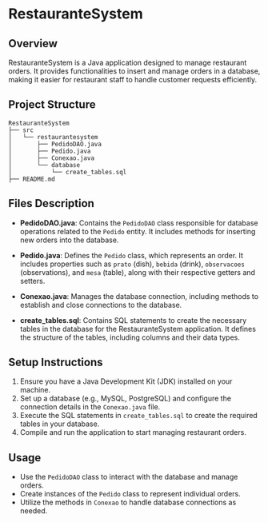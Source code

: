 # RestauranteSystem

## Overview
RestauranteSystem is a Java application designed to manage restaurant orders. It provides functionalities to insert and manage orders in a database, making it easier for restaurant staff to handle customer requests efficiently.

## Project Structure
```
RestauranteSystem
├── src
│   └── restaurantesystem
│       ├── PedidoDAO.java
│       ├── Pedido.java
│       ├── Conexao.java
│       └── database
│           └── create_tables.sql
├── README.md
```

## Files Description
- **PedidoDAO.java**: Contains the `PedidoDAO` class responsible for database operations related to the `Pedido` entity. It includes methods for inserting new orders into the database.
  
- **Pedido.java**: Defines the `Pedido` class, which represents an order. It includes properties such as `prato` (dish), `bebida` (drink), `observacoes` (observations), and `mesa` (table), along with their respective getters and setters.

- **Conexao.java**: Manages the database connection, including methods to establish and close connections to the database.

- **create_tables.sql**: Contains SQL statements to create the necessary tables in the database for the RestauranteSystem application. It defines the structure of the tables, including columns and their data types.

## Setup Instructions
1. Ensure you have a Java Development Kit (JDK) installed on your machine.
2. Set up a database (e.g., MySQL, PostgreSQL) and configure the connection details in the `Conexao.java` file.
3. Execute the SQL statements in `create_tables.sql` to create the required tables in your database.
4. Compile and run the application to start managing restaurant orders.

## Usage
- Use the `PedidoDAO` class to interact with the database and manage orders.
- Create instances of the `Pedido` class to represent individual orders.
- Utilize the methods in `Conexao` to handle database connections as needed.